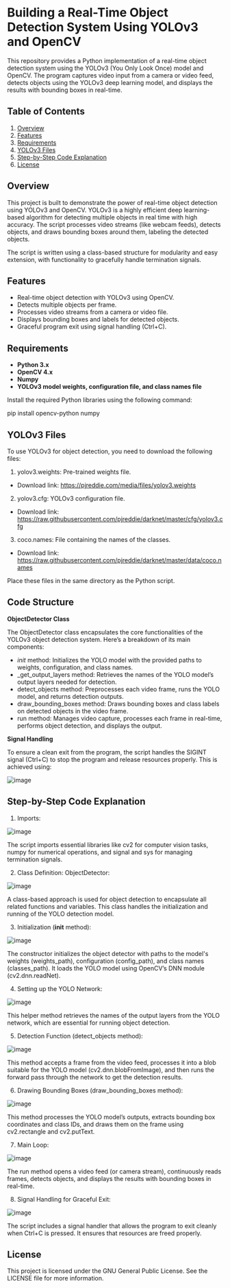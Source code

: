 # Building a Real-Time Object Detection System Using YOLOv3 and OpenCV

This repository provides a Python implementation of a real-time object detection system using the YOLOv3 (You Only Look Once) model and OpenCV. The program captures video input from a camera or video feed, detects objects using the YOLOv3 deep learning model, and displays the results with bounding boxes in real-time.

## Table of Contents

1. [Overview](#overview)
2. [Features](#features)
3. [Requirements](#requirements)
4. [YOLOv3 Files](#yolov3-files)
5. [Step-by-Step Code Explanation](#step-by-step-code-explanation) 
6. [License](#license)

## Overview

This project is built to demonstrate the power of real-time object detection using YOLOv3 and OpenCV. YOLOv3 is a highly efficient deep learning-based algorithm for detecting multiple objects in real time with high accuracy. The script processes video streams (like webcam feeds), detects objects, and draws bounding boxes around them, labeling the detected objects.

The script is written using a class-based structure for modularity and easy extension, with functionality to gracefully handle termination signals.

## Features

- Real-time object detection with YOLOv3 using OpenCV.
- Detects multiple objects per frame.
- Processes video streams from a camera or video file.
- Displays bounding boxes and labels for detected objects.
- Graceful program exit using signal handling (Ctrl+C).

## Requirements

- **Python 3.x** 
- **OpenCV 4.x** 
- **Numpy** 
- **YOLOv3 model weights, configuration file, and class names file**

Install the required Python libraries using the following command:

pip install opencv-python numpy

## YOLOv3 Files
To use YOLOv3 for object detection, you need to download the following files:

1. yolov3.weights: Pre-trained weights file.
- Download link: https://pjreddie.com/media/files/yolov3.weights
2. yolov3.cfg: YOLOv3 configuration file.
- Download link: https://raw.githubusercontent.com/pjreddie/darknet/master/cfg/yolov3.cfg
3. coco.names: File containing the names of the classes.
- Download link: https://raw.githubusercontent.com/pjreddie/darknet/master/data/coco.names

Place these files in the same directory as the Python script.

## Code Structure
**ObjectDetector Class**

The ObjectDetector class encapsulates the core functionalities of the YOLOv3 object detection system. Here’s a breakdown of its main components:

- _init_ method: Initializes the YOLO model with the provided paths to weights, configuration, and class names.
- _get_output_layers method: Retrieves the names of the YOLO model’s output layers needed for detection.
- detect_objects method: Preprocesses each video frame, runs the YOLO model, and returns detection outputs.
- draw_bounding_boxes method: Draws bounding boxes and class labels on detected objects in the video frame.
- run method: Manages video capture, processes each frame in real-time, performs object detection, and displays the output.

**Signal Handling**

To ensure a clean exit from the program, the script handles the SIGINT signal (Ctrl+C) to stop the program and release resources properly. This is achieved using:

![image](https://github.com/user-attachments/assets/91b5a848-2f92-4aa3-a6d1-00c862124812)

## Step-by-Step Code Explanation

1. Imports:
   
![image](https://github.com/user-attachments/assets/305fac9d-d614-458b-8be0-2c7c487f3726)

The script imports essential libraries like cv2 for computer vision tasks, numpy for numerical operations, and signal and sys for managing termination signals.

2. Class Definition: ObjectDetector:

![image](https://github.com/user-attachments/assets/3fed422e-5460-47b0-b96c-9883456da688)

A class-based approach is used for object detection to encapsulate all related functions and variables. This class handles the initialization and running of the YOLO detection model.

3. Initialization (__init__ method):

![image](https://github.com/user-attachments/assets/e2e51667-9501-40ff-814c-5e9e308f43b5)

The constructor initializes the object detector with paths to the model's weights (weights_path), configuration (config_path), and class names (classes_path). It loads the YOLO model using OpenCV’s DNN module (cv2.dnn.readNet).

4. Setting up the YOLO Network:

![image](https://github.com/user-attachments/assets/0726d5c4-7b11-4343-b9e9-3583a479c718)

This helper method retrieves the names of the output layers from the YOLO network, which are essential for running object detection.

5. Detection Function (detect_objects method):

 ![image](https://github.com/user-attachments/assets/8a00ee18-ed98-48af-9377-a46fcc447285)
  
This method accepts a frame from the video feed, processes it into a blob suitable for the YOLO model (cv2.dnn.blobFromImage), and then runs the forward pass through the network to get the detection results.

6. Drawing Bounding Boxes (draw_bounding_boxes method):

![image](https://github.com/user-attachments/assets/b95e6508-cc14-41be-bb5e-ff23f9e57c6b)

This method processes the YOLO model’s outputs, extracts bounding box coordinates and class IDs, and draws them on the frame using cv2.rectangle and cv2.putText.

7. Main Loop:

![image](https://github.com/user-attachments/assets/9458c20c-adf8-4d17-ae17-2d5f7e0efda2)

The run method opens a video feed (or camera stream), continuously reads frames, detects objects, and displays the results with bounding boxes in real-time.

8. Signal Handling for Graceful Exit:

![image](https://github.com/user-attachments/assets/57845695-db7f-4a0b-976e-d3ffb4ea330d)

The script includes a signal handler that allows the program to exit cleanly when Ctrl+C is pressed. It ensures that resources are freed properly.

## License
This project is licensed under the GNU General Public License. See the LICENSE file for more information.

